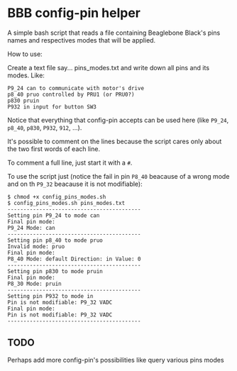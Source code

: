 # BBB config-pin helper

A simple bash script that reads a file containing Beaglebone Black's pins names and respectives modes that will be applied.

How to use:

Create a text file say... pins_modes.txt and write down all pins and its modes. Like:

```
P9_24 can to communicate with motor's drive
p8_40 pruo controlled by PRU1 (or PRU0?)
p830 pruin
P932 in input for button SW3
```

Notice that everything that config-pin accepts can be used here (like `P9_24`, `p8_40`, `p830`, `P932`, `912`, ...).

It's possible to comment on the lines because the script cares only about the two first words of each line.

To comment a full line, just start it with a `#`.

To use the script just (notice the fail in pin `P8_40` beacause of a wrong mode and on th `P9_32` beacause it is not modifiable):
```
$ chmod +x config_pins_modes.sh
$ config_pins_modes.sh pins_modes.txt
------------------------------------------
Setting pin P9_24 to mode can
Final pin mode:
P9_24 Mode: can
------------------------------------------
Setting pin p8_40 to mode pruo
Invalid mode: pruo
Final pin mode:
P8_40 Mode: default Direction: in Value: 0
------------------------------------------
Setting pin p830 to mode pruin
Final pin mode:
P8_30 Mode: pruin
------------------------------------------
Setting pin P932 to mode in
Pin is not modifiable: P9_32 VADC
Final pin mode:
Pin is not modifiable: P9_32 VADC
------------------------------------------
```

## TODO

Perhaps add more config-pin's possibilities like query various pins modes
